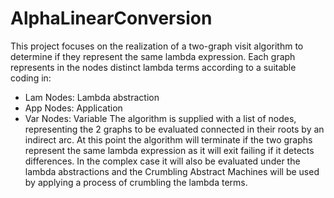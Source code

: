 # AlphaLinearConversion
This project focuses on the realization of a two-graph visit algorithm to determine if they represent the same lambda expression.
Each graph represents in the nodes distinct lambda terms according to a suitable coding in:
- Lam Nodes: Lambda abstraction
- App Nodes: Application
- Var Nodes: Variable
The algorithm is supplied with a list of nodes, representing the 2 graphs to be evaluated connected in their roots by an indirect arc.
At this point the algorithm will terminate if the two graphs represent the same lambda expression as it will exit failing if it detects differences.
In the complex case it will also be evaluated under the lambda abstractions and the Crumbling Abstract Machines will be used by applying a process of crumbling the lambda terms.